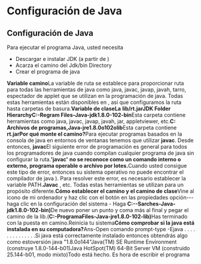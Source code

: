 # Configuración de Java

## Configuración de Java

Para ejecutar el programa Java, usted necesita

* Descargar e instalar JDK (a partir de )
* Acarza el camino del Jdk/bin Directory
* Crear el programa de java

**Variable camino**La variable de ruta se establece para proporcionar ruta para todas las herramientas de java como java, javac, javap, javah, tarro, espectador de applet que se utilizan en la programación de java. Todas estas herramientas están disponibles en , así que configuramos la ruta hasta carpetas de basura.**Variable de claseLa** **lib/rt.jarJDK Folder HierarchyC:-Regram Files-Java-jdk1.8.0-102-bin**Esta carpeta contiene herramientas como java, javac, javap, javah, jar, appletviewer, etc.**C: Archivos de programas,Java-jre1.8.0o102olib**Esta carpeta contiene **rt.jarPor qué monte el camino?**&#x50;ara ejecutar programas basados en la consola de java en entornos de ventanas tenemos que utilizar **javac**. Desde entonces, **javac**El siguiente error de programación es general para todos los programadores de java cuando compilan cualquier programa de java sin configurar la ruta.**'javac'** **no se reconoce como un comando interno o externo, programa operable o archivo por lotes.**&#x43;uando usted consigue este tipo de error, entonces su sistema operativo no puede encontrar el compilador de java ). Para resolver este error, es necesario establecer la variable PATH.**Javac** , etc. Todas estas herramientas se utilizan para un propósito diferente.**Cómo establecer el camino y el camino de clase**Vine al icono de mi ordenador y haz clic con el botón en las propiedades opción---haga clic en la configuración del sistema - Haga **C:--Sarches-Java-jdk1.8.0-102-bin)**&#x44;e nuevo poner un punto y coma más al final y pegar el camino de la lib.(**C:-ProgramaFiles-Java-jre1.8.0-102-lib)**&#x48;as terminado con la puesta en camino.Reinicia tu sistema**Cómo comprobar si la java está instalada en su computadora?**&#x41;ns-Open comando prompt-type -Ejava . . . . . . . . . . . . . .Si java está correctamente instalado entonces obtendrás algo como estoversión java "1.8.0o144"Java(TM) SE Runtime Environment (construye 1.8.0-144-b01)Java HotSpot(TM) 64-Bit Server VM (construido 25.144-b01, modo mixto)Todo está hecho. Es hora de escribir el programa
